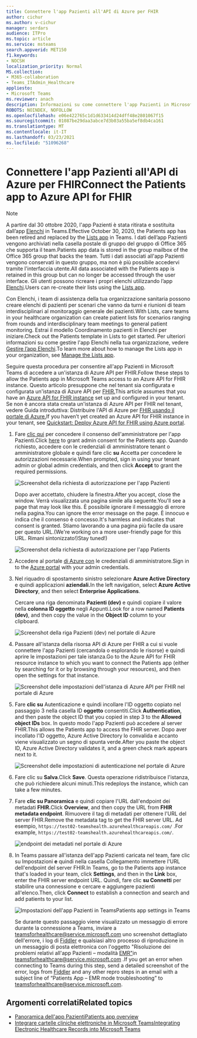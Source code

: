 ```yaml
---
title: Connettere l'app Pazienti all'API di Azure per FHIR
author: cichur
ms.author: v-cichur
manager: serdars
audience: ITPro
ms.topic: article
ms.service: msteams
search.appverid: MET150
f1.keywords:
- NOCSH
localization_priority: Normal
MS.collection:
- M365-collaboration
- Teams_ITAdmin_Healthcare
appliesto:
- Microsoft Teams
ms.reviewer: anach
description: Informazioni su come connettere l'app Pazienti in Microsoft Teams ad Azure API for FHIR (Fast Healthcare Interoperability Resources).
ROBOTS: NOINDEX, NOFOLLOW
ms.openlocfilehash: e06e422765c1d1d633414d24dff48e2801067f15
ms.sourcegitcommit: 01087be29daa3abce7d3b03a55ba5ef8db4ca161
ms.translationtype: MT
ms.contentlocale: it-IT
ms.lasthandoff: 03/23/2021
ms.locfileid: "51096268"
---
```

# <a name="connect-the-patients-app-to-azure-api-for-fhir"></a><span data-ttu-id="08120-103">Connettere l'app Pazienti all'API di Azure per FHIR</span><span class="sxs-lookup"><span data-stu-id="08120-103">Connect the Patients app to Azure API for FHIR</span></span>

> [!NOTE]
> <span data-ttu-id="08120-104">A partire dal 30 ottobre 2020, l'app Pazienti è stata ritirata e sostituita dall’app [Elenchi](https://support.microsoft.com/office/get-started-with-lists-in-teams-c971e46b-b36c-491b-9c35-efeddd0297db) in Teams.</span><span class="sxs-lookup"><span data-stu-id="08120-104">Effective October 30, 2020, the Patients app has been retired and replaced by the [Lists app](https://support.microsoft.com/office/get-started-with-lists-in-teams-c971e46b-b36c-491b-9c35-efeddd0297db) in Teams.</span></span> <span data-ttu-id="08120-105">I dati dell’app Pazienti vengono archiviati nella casella postale di gruppo del gruppo di Office 365 che supporta il team.</span><span class="sxs-lookup"><span data-stu-id="08120-105">Patients app data is stored in the group mailbox of the Office 365 group that backs the team.</span></span> <span data-ttu-id="08120-106">Tutti i dati associati all'app Pazienti vengono conservati in questo gruppo, ma non è più possibile accedervi tramite l'interfaccia utente.</span><span class="sxs-lookup"><span data-stu-id="08120-106">All data associated with the Patients app is retained in this group but can no longer be accessed through the user interface.</span></span> <span data-ttu-id="08120-107">Gli utenti possono ricreare i propri elenchi utilizzando l’app [Elenchi](https://support.microsoft.com/office/get-started-with-lists-in-teams-c971e46b-b36c-491b-9c35-efeddd0297db).</span><span class="sxs-lookup"><span data-stu-id="08120-107">Users can re-create their lists using the [Lists app](https://support.microsoft.com/office/get-started-with-lists-in-teams-c971e46b-b36c-491b-9c35-efeddd0297db).</span></span>
>
><span data-ttu-id="08120-108">Con Elenchi, i team di assistenza della tua organizzazione sanitaria possono creare elenchi di pazienti per scenari che vanno da turni e riunioni di team interdisciplinari al monitoraggio generale dei pazienti.</span><span class="sxs-lookup"><span data-stu-id="08120-108">With Lists, care teams in your healthcare organization can create patient lists for scenarios ranging from rounds and interdisciplinary team meetings to general patient monitoring.</span></span> <span data-ttu-id="08120-109">Estrai il modello Coordinamento pazienti in Elenchi per iniziare.</span><span class="sxs-lookup"><span data-stu-id="08120-109">Check out the Patients template in Lists to get started.</span></span> <span data-ttu-id="08120-110">Per ulteriori informazioni su come gestire l'app Elenchi nella tua organizzazione, vedere [Gestire l’app Elenchi](../../manage-lists-app.md).</span><span class="sxs-lookup"><span data-stu-id="08120-110">To learn more about how to manage the Lists app in your organization, see [Manage the Lists app](../../manage-lists-app.md).</span></span>

<span data-ttu-id="08120-111">Seguire questa procedura per consentire all'app Pazienti in Microsoft Teams di accedere a un'istanza di Azure API per FHIR.</span><span class="sxs-lookup"><span data-stu-id="08120-111">Follow these steps to allow the Patients app in Microsoft Teams access to an Azure API for FHIR instance.</span></span> <span data-ttu-id="08120-112">Questo articolo presuppone che nel tenant sia configurata e configurata un'istanza di Azure API per [FHIR.](https://azure.microsoft.com/services/azure-api-for-fhir/)</span><span class="sxs-lookup"><span data-stu-id="08120-112">This article assumes that you have an [Azure API for FHIR instance](https://azure.microsoft.com/services/azure-api-for-fhir/) set up and configured in your tenant.</span></span>  <span data-ttu-id="08120-113">Se non è ancora stata creata un'istanza di Azure API per FHIR nel tenant, vedere Guida introduttiva: Distribuire l'API di Azure per [FHIR usando il portale di Azure.](/azure/healthcare-apis/fhir-paas-portal-quickstart)</span><span class="sxs-lookup"><span data-stu-id="08120-113">If you haven’t yet created an Azure API for FHIR instance in your tenant, see [Quickstart: Deploy Azure API for FHIR using Azure portal](/azure/healthcare-apis/fhir-paas-portal-quickstart).</span></span>

1. <span data-ttu-id="08120-114">Fare [clic qui](https://login.microsoftonline.com/common/adminConsent?client_id=4aee3506-b263-43e0-ba31-1468fa7b2806) per concedere il consenso dell'amministratore per l'app Pazienti.</span><span class="sxs-lookup"><span data-stu-id="08120-114">Click [here](https://login.microsoftonline.com/common/adminConsent?client_id=4aee3506-b263-43e0-ba31-1468fa7b2806) to grant admin consent for the Patients app.</span></span> <span data-ttu-id="08120-115">Quando richiesto, accedere con le credenziali di amministratore tenant o amministratore globale e quindi fare clic **su** Accetta per concedere le autorizzazioni necessarie.</span><span class="sxs-lookup"><span data-stu-id="08120-115">When prompted, sign in using your tenant admin or global admin credentials, and then click **Accept** to grant the required permissions.</span></span>

    ![Screenshot della richiesta di autorizzazione per l'app Pazienti](../../media/patients-app-permissions-request.png)

    <span data-ttu-id="08120-117">Dopo aver accettato, chiudere la finestra.</span><span class="sxs-lookup"><span data-stu-id="08120-117">After you accept, close the window.</span></span> <span data-ttu-id="08120-118">Verrà visualizzata una pagina simile alla seguente.</span><span class="sxs-lookup"><span data-stu-id="08120-118">You'll see a page that may look like this.</span></span> <span data-ttu-id="08120-119">È possibile ignorare il messaggio di errore nella pagina.</span><span class="sxs-lookup"><span data-stu-id="08120-119">You can ignore the error message on the page.</span></span> <span data-ttu-id="08120-120">È innocuo e indica che il consenso è concesso.</span><span class="sxs-lookup"><span data-stu-id="08120-120">It's harmless and indicates that consent is granted.</span></span> <span data-ttu-id="08120-121">Stiamo lavorando a una pagina più facile da usare per questo URL.</span><span class="sxs-lookup"><span data-stu-id="08120-121">(We're working on a more user-friendly page for this URL.</span></span> <span data-ttu-id="08120-122">Rimani sintonizzato!)</span><span class="sxs-lookup"><span data-stu-id="08120-122">Stay tuned!)</span></span>

    ![Screenshot della richiesta di autorizzazione per l'app Patients](../../media/patients-app-permissions-request-granted.png)

2. <span data-ttu-id="08120-124">Accedere al portale [di Azure con](https://portal.azure.com) le credenziali di amministratore.</span><span class="sxs-lookup"><span data-stu-id="08120-124">Sign in to the [Azure portal](https://portal.azure.com) with your admin credentials.</span></span>

3. <span data-ttu-id="08120-125">Nel riquadro di spostamento sinistro selezionare **Azure Active Directory** e quindi applicazioni **aziendali.**</span><span class="sxs-lookup"><span data-stu-id="08120-125">In the left navigation, select **Azure Active Directory**, and then select **Enterprise Applications**.</span></span>

    <span data-ttu-id="08120-126">Cercare una riga denominata **Pazienti (dev)** e quindi copiare il valore nella **colonna ID oggetto** negli Appunti.</span><span class="sxs-lookup"><span data-stu-id="08120-126">Look for a row named **Patients (dev)**, and then copy the value in the **Object ID** column to your clipboard.</span></span>

    ![Screenshot della riga Pazienti (dev) nel portale di Azure](../../media/patients-app-azure-portal-object-id.png)

4. <span data-ttu-id="08120-128">Passare all'istanza della risorsa API di Azure per FHIR a cui si vuole connettere l'app Pazienti (cercandola o esplorando le risorse) e quindi aprire le impostazioni per tale istanza.</span><span class="sxs-lookup"><span data-stu-id="08120-128">Go to the Azure API for FHIR resource instance to which you want to connect the Patients app (either by searching for it or by browsing through your resources), and then open the settings for that instance.</span></span>

    ![Screenshot delle impostazioni dell'istanza di Azure API per FHIR nel portale di Azure](../../media/patients-app-azure-portal-instance-settings.png)

5. <span data-ttu-id="08120-130">Fare **clic su** Autenticazione e quindi incollare l'ID oggetto copiato nel passaggio 3 nella casella ID **oggetto** consentiti.</span><span class="sxs-lookup"><span data-stu-id="08120-130">Click **Authentication**, and then paste the object ID that you copied in step 3 to the **Allowed object IDs** box.</span></span> <span data-ttu-id="08120-131">In questo modo l'app Pazienti può accedere al server FHIR.</span><span class="sxs-lookup"><span data-stu-id="08120-131">This allows the Patients app to access the FHIR server.</span></span> <span data-ttu-id="08120-132">Dopo aver incollato l'ID oggetto, Azure Active Directory lo convalida e accanto viene visualizzato un segno di spunta verde.</span><span class="sxs-lookup"><span data-stu-id="08120-132">After you paste the object ID, Azure Active Directory validates it, and a green check mark appears next to it.</span></span>

    ![Screenshot delle impostazioni di autenticazione nel portale di Azure](../../media/patients-app-azure-portal-authentication.png)

6. <span data-ttu-id="08120-134">Fare clic su **Salva**.</span><span class="sxs-lookup"><span data-stu-id="08120-134">Click **Save**.</span></span> <span data-ttu-id="08120-135">Questa operazione ridistribuisce l'istanza, che può richiedere alcuni minuti.</span><span class="sxs-lookup"><span data-stu-id="08120-135">This redeploys the instance, which can take a few minutes.</span></span>

7. <span data-ttu-id="08120-136">Fare **clic su Panoramica** e quindi copiare l'URL dall'endpoint dei metadati **FHIR.**</span><span class="sxs-lookup"><span data-stu-id="08120-136">Click **Overview**, and then copy the URL from **FHIR metadata endpoint**.</span></span> <span data-ttu-id="08120-137">Rimuovere il tag di metadati per ottenere l'URL del server FHIR.</span><span class="sxs-lookup"><span data-stu-id="08120-137">Remove the metadata tag to get the FHIR server URL.</span></span> <span data-ttu-id="08120-138">Ad esempio, `https://test02-teamshealth.azurehealthcareapis.com/` .</span><span class="sxs-lookup"><span data-stu-id="08120-138">For example, `https://test02-teamshealth.azurehealthcareapis.com/`.</span></span>

    ![endpoint dei metadati nel portale di Azure](../../media/patients-app-azure-portal-metadata-endpoint.png)

8. <span data-ttu-id="08120-140">In Teams passare all'istanza dell'app Pazienti caricata nel team, fare  clic su Impostazioni **e** quindi nella casella Collegamento immettere l'URL dell'endpoint del server FHIR.</span><span class="sxs-lookup"><span data-stu-id="08120-140">In Teams, go to the Patients app instance that's loaded in your team, click **Settings**, and then in the **Link** box, enter the FHIR server endpoint URL.</span></span> <span data-ttu-id="08120-141">Quindi, fare clic **su Connetti** per stabilire una connessione e cercare e aggiungere pazienti all'elenco.</span><span class="sxs-lookup"><span data-stu-id="08120-141">Then, click **Connect** to establish a connection and search and add patients to your list.</span></span>  

    ![ <span data-ttu-id="08120-142">Impostazioni dell'app Pazienti in Teams</span><span class="sxs-lookup"><span data-stu-id="08120-142">Patients app settings in Teams</span></span>](../../media/patients-app-teams.png)

    <span data-ttu-id="08120-143">Se durante questo passaggio viene visualizzato un messaggio di errore durante la connessione a Teams, inviare a teamsforhealthcare@service.microsoft.com uno screenshot dettagliato dell'errore, i log di [Fiddler](https://www.telerik.com/download/fiddler) e qualsiasi altro processo di riproduzione in un messaggio di posta elettronica con l'oggetto "Risoluzione dei problemi relativi all'app Pazienti – modalità [EMR"](mailto:teamsforhealthcare@service.microsoft.com)in teamsforhealthcare@service.microsoft.com .</span><span class="sxs-lookup"><span data-stu-id="08120-143">If you get an error when connecting to Teams during this step, send a detailed screenshot of the error, logs from [Fiddler](https://www.telerik.com/download/fiddler) and any other repro steps in an email with a subject line of “Patients App – EMR mode troubleshooting” to [teamsforhealthcare@service.microsoft.com](mailto:teamsforhealthcare@service.microsoft.com).</span></span>

## <a name="related-topics"></a><span data-ttu-id="08120-144">Argomenti correlati</span><span class="sxs-lookup"><span data-stu-id="08120-144">Related topics</span></span>

- [<span data-ttu-id="08120-145">Panoramica dell'app Pazienti</span><span class="sxs-lookup"><span data-stu-id="08120-145">Patients app overview</span></span>](patients-app-overview.md)
- [<span data-ttu-id="08120-146">Integrare cartelle cliniche elettroniche in Microsoft Teams</span><span class="sxs-lookup"><span data-stu-id="08120-146">Integrating Electronic Healthcare Records into Microsoft Teams</span></span>](patients-app.md)